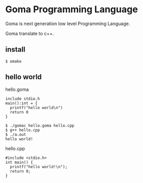 # Goma Programming Language

Goma is next generation low level Programming Language.

Goma translate to c++.

## install

    $ omake

## hello world

hello.goma

```
include stdio.h
main():int = {
  printf("hello world\n")
  return 0
}
```

    $ ./gomac hello.goma hello.cpp
    $ g++ hello.cpp
    $ ./a.out
    hello world!

hello.cpp

```
#include <stdio.h>
int main() {
  printf("hello world!\n");
  return 0;
}
```

